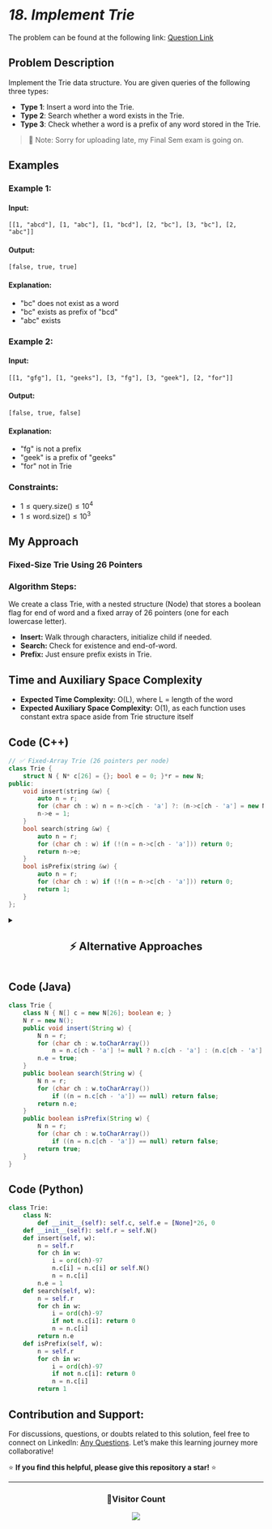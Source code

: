 # _18. Implement Trie_

The problem can be found at the following link: [Question Link](https://www.geeksforgeeks.org/problems/trie-insert-and-search0651/1)

## **Problem Description**

Implement the Trie data structure. You are given queries of the following three types:

- **Type 1**: Insert a word into the Trie.
- **Type 2**: Search whether a word exists in the Trie.
- **Type 3**: Check whether a word is a prefix of any word stored in the Trie.

> 📅 Note: Sorry for uploading late, my Final Sem exam is going on.

## **Examples**

### **Example 1:**

#### **Input:**

`[[1, "abcd"], [1, "abc"], [1, "bcd"], [2, "bc"], [3, "bc"], [2, "abc"]]`

#### **Output:**

`[false, true, true]`

#### **Explanation:**

- "bc" does not exist as a word
- "bc" exists as prefix of "bcd"
- "abc" exists

### **Example 2:**

#### **Input:**

`[[1, "gfg"], [1, "geeks"], [3, "fg"], [3, "geek"], [2, "for"]]`

#### **Output:**

`[false, true, false]`

#### **Explanation:**

- "fg" is not a prefix
- "geek" is a prefix of "geeks"
- "for" not in Trie

### **Constraints:**

- $1 \leq \text{query.size()} \leq 10^4$
- $1 \leq \text{word.size()} \leq 10^3$

## **My Approach**

### **Fixed-Size Trie Using 26 Pointers**

### **Algorithm Steps:**

We create a class Trie, with a nested structure (Node) that stores a boolean flag for end of word and a fixed array of 26 pointers (one for each lowercase letter).

- **Insert:** Walk through characters, initialize child if needed.
- **Search:** Check for existence and end-of-word.
- **Prefix:** Just ensure prefix exists in Trie.

## **Time and Auxiliary Space Complexity**

- **Expected Time Complexity:** O(L), where L = length of the word
- **Expected Auxiliary Space Complexity:** O(1), as each function uses constant extra space aside from Trie structure itself

## **Code (C++)**

```cpp
// ✅ Fixed‐Array Trie (26 pointers per node)
class Trie {
    struct N { N* c[26] = {}; bool e = 0; }*r = new N;
public:
    void insert(string &w) {
        auto n = r;
        for (char ch : w) n = n->c[ch - 'a'] ?: (n->c[ch - 'a'] = new N);
        n->e = 1;
    }
    bool search(string &w) {
        auto n = r;
        for (char ch : w) if (!(n = n->c[ch - 'a'])) return 0;
        return n->e;
    }
    bool isPrefix(string &w) {
        auto n = r;
        for (char ch : w) if (!(n = n->c[ch - 'a'])) return 0;
        return 1;
    }
};
```

<details>
<summary><h2 align="center">⚡ Alternative Approaches</h2></summary>

## 📊 **2️⃣ Map‐Based Trie (unordered_map children)**

#### **Algorithm Steps:**

1. Each node stores an `unordered_map<char, N*>` instead of a fixed array.
2. Insert/search/prefix each walk the map—only existing edges consume memory.

```cpp
struct Node {
    std::unordered_map<char, Node*> m;
    bool e = false;
};

class Trie {
    Node* root = new Node;
public:
    void insert(const string &w) {
        Node* p = root;
        for (char c : w)
            p = p->m.count(c) ? p->m[c] : (p->m[c] = new Node);
        p->e = true;
    }
    bool search(const string &w) {
        Node* p = root;
        for (char c : w)
            if (!p->m.count(c)) return false;
            else p = p->m[c];
        return p->e;
    }
    bool isPrefix(const string &w) {
        Node* p = root;
        for (char c : w)
            if (!p->m.count(c)) return false;
            else p = p->m[c];
        return true;
    }
};
```

#### 📝 **Complexity Analysis:**

- **Time Complexity:** O(L) average per operation (L = word length)
- **Space Complexity:** O(total characters stored), only allocates for existing edges

### 🆚 **Comparison of Approaches**

| **Approach**              | ⏱️ **Time Complexity** | 🗂️ **Space Complexity** | ✅ **Pros**                      | ⚠️ **Cons**                             |
| ------------------------- | ---------------------- | ----------------------- | -------------------------------- | --------------------------------------- |
| Fixed‐Array (26 pointers) | 🟢 O(L)                | 🟢 O(26 × nodes)        | Fast, constant‑time child access | Wastes memory for sparse alphabets      |
| Map‐Based (unordered_map) | 🟢 O(L) avg            | 🟡 O(children × nodes)  | Space‑efficient when sparse      | Hash overhead, slower than array lookup |

</details>

## **Code (Java)**

```java
class Trie {
    class N { N[] c = new N[26]; boolean e; }
    N r = new N();
    public void insert(String w) {
        N n = r;
        for (char ch : w.toCharArray())
            n = n.c[ch - 'a'] != null ? n.c[ch - 'a'] : (n.c[ch - 'a'] = new N());
        n.e = true;
    }
    public boolean search(String w) {
        N n = r;
        for (char ch : w.toCharArray())
            if ((n = n.c[ch - 'a']) == null) return false;
        return n.e;
    }
    public boolean isPrefix(String w) {
        N n = r;
        for (char ch : w.toCharArray())
            if ((n = n.c[ch - 'a']) == null) return false;
        return true;
    }
}
```

## **Code (Python)**

```python
class Trie:
    class N:
        def __init__(self): self.c, self.e = [None]*26, 0
    def __init__(self): self.r = self.N()
    def insert(self, w):
        n = self.r
        for ch in w:
            i = ord(ch)-97
            n.c[i] = n.c[i] or self.N()
            n = n.c[i]
        n.e = 1
    def search(self, w):
        n = self.r
        for ch in w:
            i = ord(ch)-97
            if not n.c[i]: return 0
            n = n.c[i]
        return n.e
    def isPrefix(self, w):
        n = self.r
        for ch in w:
            i = ord(ch)-97
            if not n.c[i]: return 0
            n = n.c[i]
        return 1
```

## **Contribution and Support:**

For discussions, questions, or doubts related to this solution, feel free to connect on LinkedIn: [Any Questions](https://www.linkedin.com/in/patel-hetkumar-sandipbhai-8b110525a/). Let’s make this learning journey more collaborative!

⭐ **If you find this helpful, please give this repository a star!** ⭐

---

<div align="center">
  <h3><b>📍Visitor Count</b></h3>
</div>

<p align="center">
  <img src="https://visitor-badge.laobi.icu/badge?page_id=Hunterdii.GeeksforGeeks-POTD" />
</p>
